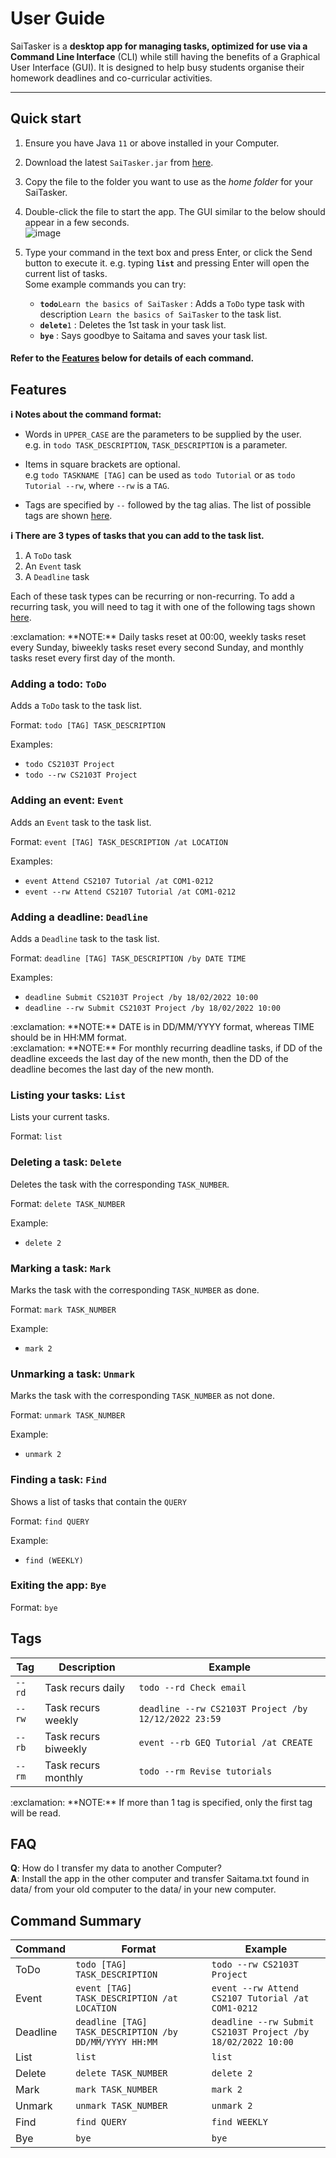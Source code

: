 # User Guide

SaiTasker is a **desktop app for managing tasks, optimized for use via a Command Line Interface** (CLI) while still having the benefits of a Graphical User Interface (GUI). It is designed to help busy students organise their homework deadlines and co-curricular activities.

--------------------------------------------------------------------------------------------------------------------

## Quick start

1. Ensure you have Java `11` or above installed in your Computer.

2. Download the latest `SaiTasker.jar` from [here](https://github.com/tyanhan/ip/releases).

3. Copy the file to the folder you want to use as the _home folder_ for your SaiTasker.

4. Double-click the file to start the app. The GUI similar to the below should appear in a few seconds.<br>
   ![image](https://user-images.githubusercontent.com/68331979/153713851-ce5b7e94-7a33-4d90-95a8-f5d3f22f03c0.png)
   
5. Type your command in the text box and press Enter, or click the Send button to execute it. e.g. typing **`list`** and pressing Enter will open the current list of tasks.<br>
   Some example commands you can try:
   * **`todo`**`Learn the basics of SaiTasker` : Adds a `ToDo` type task with description `Learn the basics of SaiTasker` to the task list.
   * **`delete`**`1` : Deletes the 1st task in your task list.
   * **`bye`** : Says goodbye to Saitama and saves your task list.

#### Refer to the [Features](#features) below for details of each command.

## Features 

<div markdown="block" class="alert alert-info">

**:information_source: Notes about the command format:**<br>
  
* Words in `UPPER_CASE` are the parameters to be supplied by the user.<br>
  e.g. in `todo TASK_DESCRIPTION`, `TASK_DESCRIPTION` is a parameter.
  
* Items in square brackets are optional.<br>
  e.g `todo TASKNAME [TAG]` can be used as `todo Tutorial` or as `todo Tutorial --rw`, where `--rw` is a `TAG`.
  
* Tags are specified by `--` followed by the tag alias. The list of possible tags are shown [here](#tags).


**:information_source: There are 3 types of tasks that you can add to the task list.**<br>
  
  1. A `ToDo` task
  2. An `Event` task
  3. A `Deadline` task
  
Each of these task types can be recurring or non-recurring. To add a recurring task, you will need to tag it with one of the following tags shown [here](#tags).

<div markdown="span" class="alert alert-warning">:exclamation: **NOTE:**
Daily tasks reset at 00:00, weekly tasks reset every Sunday, biweekly tasks reset every second Sunday, and monthly tasks reset every first day of the month. 
</div>

  
### Adding a todo: `ToDo`
Adds a `ToDo` task to the task list.
  
Format: `todo [TAG] TASK_DESCRIPTION`

Examples:
* `todo CS2103T Project`
* `todo --rw CS2103T Project`

### Adding an event: `Event`
Adds an `Event` task to the task list.
  
Format: `event [TAG] TASK_DESCRIPTION /at LOCATION`

Examples:
* `event Attend CS2107 Tutorial /at COM1-0212`  
* `event --rw Attend CS2107 Tutorial /at COM1-0212`
  
### Adding a deadline: `Deadline`
Adds a `Deadline` task to the task list.
  
Format: `deadline [TAG] TASK_DESCRIPTION /by DATE TIME`

Examples:
* `deadline Submit CS2103T Project /by 18/02/2022 10:00`
* `deadline --rw Submit CS2103T Project /by 18/02/2022 10:00`

<div markdown="span" class="alert alert-warning">:exclamation: **NOTE:** DATE is in DD/MM/YYYY format, whereas TIME should be in HH:MM format.
</div>

<div markdown="span" class="alert alert-warning">:exclamation: **NOTE:**
For monthly recurring deadline tasks, if DD of the deadline exceeds the last day of the new month, then the DD of the deadline becomes the last day of the new month.
</div>

### Listing your tasks: `List`
Lists your current tasks.
  
Format: `list`
  
### Deleting a task: `Delete`
Deletes the task with the corresponding `TASK_NUMBER`.
  
Format: `delete TASK_NUMBER`
  
Example:
* `delete 2`
  
### Marking a task: `Mark`
Marks the task with the corresponding `TASK_NUMBER` as done.
  
Format: `mark TASK_NUMBER`
  
Example:
* `mark 2`
  
### Unmarking a task: `Unmark`
Marks the task with the corresponding `TASK_NUMBER` as not done.
  
Format: `unmark TASK_NUMBER`
  
Example:
* `unmark 2`
  
### Finding a task: `Find`
Shows a list of tasks that contain the `QUERY`
  
Format: `find QUERY`
  
Example:
* `find (WEEKLY)`
  
### Exiting the app: `Bye`
Format: `bye`
  
## Tags
| Tag    | Description          | Example                                              |
|--------|----------------------|------------------------------------------------------|
| `--rd` | Task recurs daily    | `todo --rd Check email`                              |
| `--rw` | Task recurs weekly   | `deadline --rw CS2103T Project /by 12/12/2022 23:59` |
| `--rb` | Task recurs biweekly | `event --rb GEQ Tutorial /at CREATE`                 |
| `--rm` | Task recurs monthly  | `todo --rm Revise tutorials`                         |

<div markdown="span" class="alert alert-warning">:exclamation: **NOTE:**
If more than 1 tag is specified, only the first tag will be read.
</div>

## FAQ
**Q**: How do I transfer my data to another Computer?<br>
**A**: Install the app in the other computer and transfer Saitama.txt found in data/ from your old computer to the data/ in your new computer.
   
## Command Summary
| Command  | Format                                                 | Example                                                     |
|----------|--------------------------------------------------------|-------------------------------------------------------------|
| ToDo     | `todo [TAG] TASK_DESCRIPTION`                          | `todo --rw CS2103T Project`                                 |
| Event    | `event [TAG] TASK_DESCRIPTION /at LOCATION`            | `event --rw Attend CS2107 Tutorial /at COM1-0212`           |
| Deadline | `deadline [TAG] TASK_DESCRIPTION /by DD/MM/YYYY HH:MM` | `deadline --rw Submit CS2103T Project /by 18/02/2022 10:00` |
| List     | `list`                                                 | `list`                                                      |
| Delete   | `delete TASK_NUMBER`                                   | `delete 2`                                                  |
| Mark     | `mark TASK_NUMBER`                                     | `mark 2`                                                    |
| Unmark   | `unmark TASK_NUMBER`                                   | `unmark 2`                                                  |
| Find     | `find QUERY`                                           | `find WEEKLY`                                               |
| Bye      | `bye`                                                  | `bye`                                                       |

